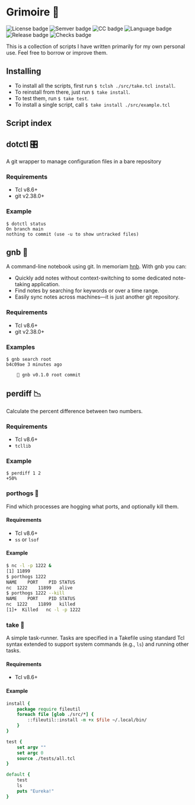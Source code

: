 # Grimoire 📖
![License badge](https://flat.badgen.net/badge/license/0BSD/blue)
![Semver badge](https://flat.badgen.net/badge/semantic%20versioning/2.0.0/blue)
![CC badge](https://flat.badgen.net/badge/conventional%20commits/1.0.0/blue)
![Language badge](https://flat.badgen.net/badge/language/Tcl/blue)
![Release badge](https://flat.badgen.net/github/release/nat-418/grimoire?branch=main&kill_cache=1)
![Checks badge](https://flat.badgen.net/github/checks/nat-418/grimoire/main?branch=main&kill_cache=1)

This is a collection of scripts I have written primarily for
my own personal use. Feel free to borrow or improve them.

## Installing
- To install all the scripts, first run `$ tclsh ./src/take.tcl install`.
- To reinstall from there, just run `$ take install`.
- To test them, run `$ take test`.
- To install a single script, call `$ take install ./src/example.tcl`

## Script index
## dotctl 🎛️
A git wrapper to manage configuration files in a bare repository

### Requirements
- Tcl v8.6+
- git v2.38.0+

### Example
```fish
$ dotctl status
On branch main
nothing to commit (use -u to show untracked files)
```
## gnb 📓
A command-line notebook using git. In memoriam
[hnb](https://hnb.sourceforge.net/). With gnb you can:
- Quickly add notes without context-switching to some dedicated
  note-taking application.
- Find notes by searching for keywords or over a time range.
- Easily sync notes across machines—it is just another git repository.

### Requirements
- Tcl v8.6+
- git v2.38.0+

### Examples
```fish
$ gnb search root
b4c09ae 3 minutes ago

    📓 gnb v0.1.0 root commit 
```

## perdiff 📉
Calculate the percent difference between two numbers.

### Requirements
- Tcl v8.6+
- `tcllib`

### Example
```fish
$ perdiff 1 2
+50%
```

### porthogs 🐷
Find which processes are hogging what ports, and optionally kill them.

#### Requirements
- Tcl v8.6+
- `ss` or `lsof`

#### Example
```bash
$ nc -l -p 1222 &
[1] 11899
$ porthogs 1222
NAME	PORT	PID	STATUS
nc	1222	11899	alive
$ porthogs 1222 --kill
NAME	PORT	PID	STATUS
nc	1222	11899	killed
[1]+  Killed   nc -l -p 1222
```

### take 🥡
A simple task-runner. Tasks are specified in a Takefile using standard
Tcl syntax extended to support system commands (e.g., `ls`) and running
other tasks.

#### Requirements
- Tcl v8.6+

#### Example
```tcl
install {
    package require fileutil
    foreach file [glob ./src/*] {
        ::fileutil::install -m +x $file ~/.local/bin/
    }
}

test {
    set argv ""
    set argc 0
    source ./tests/all.tcl
}

default {
    test
    ls
    puts "Eureka!"
}
```

